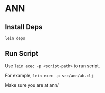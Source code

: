 # ANN

## Install Deps

`lein deps`

## Run Script

Use `lein exec -p <script-path>` to run script.

For example, `lein exec -p src/ann/ab.clj`

Make sure you are at ann/
